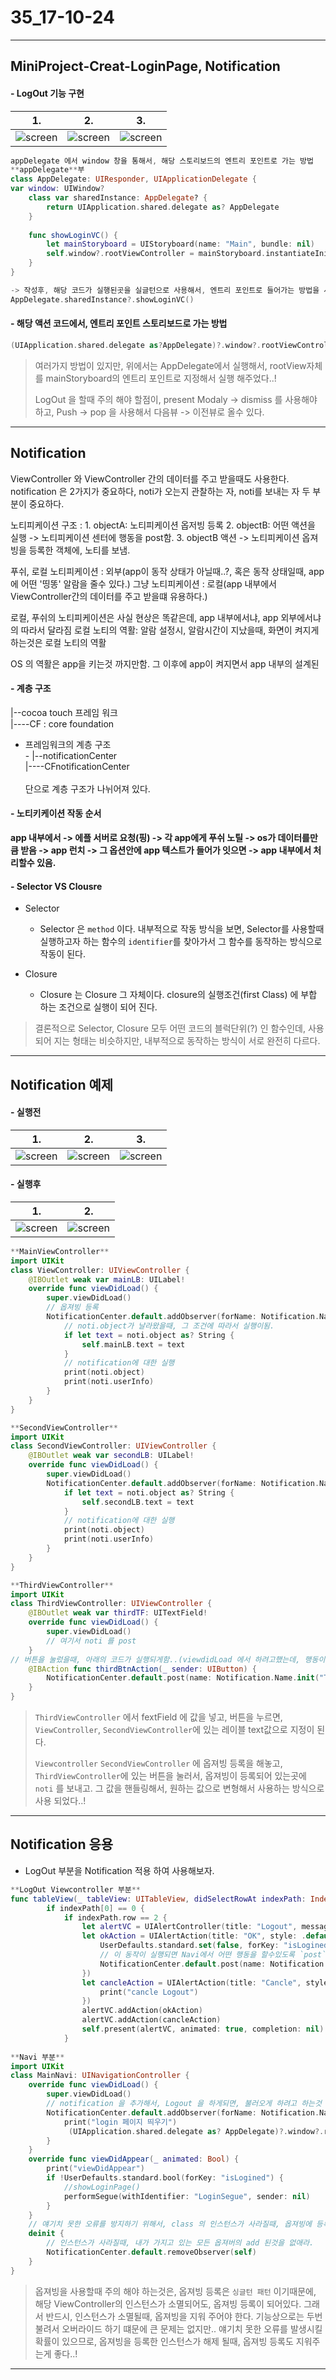 # 35_17-10-24 

---

## MiniProject-Creat-LoginPage, Notification

#### - LogOut 기능 구현 

| 1.  | 2. | 3. |
| :------------: | :-----------: | :-------------------: |
| ![screen](/study/image/mini-project.jpg) | ![screen](/study/image/mini-project-1.jpg) | ![screen](/study/image/mini-project-2.jpg) |

```swift
appDelegate 에서 window 창을 통해서, 해당 스토리보드의 엔트리 포인트로 가는 방법
**appDelegate**부
class AppDelegate: UIResponder, UIApplicationDelegate {
var window: UIWindow?
    class var sharedInstance: AppDelegate? {
        return UIApplication.shared.delegate as? AppDelegate
    }
    
    func showLoginVC() {
        let mainStoryboard = UIStoryboard(name: "Main", bundle: nil)
        self.window?.rootViewController = mainStoryboard.instantiateInitialViewController()
    }
}

-> 작성후, 해당 코드가 실행된곳을 실글턴으로 사용해서, 엔트리 포인트로 들어가는 방법을 사용함.
AppDelegate.sharedInstance?.showLoginVC()
```

#### - 해당 액션 코드에서, 엔트리 포인트 스토리보드로 가는 방법

```swift
(UIApplication.shared.delegate as?AppDelegate)?.window?.rootViewController = self.storyboard?.instantiateInitialViewController()
```

> 여러가지 방법이 있지만, 위에서는 AppDelegate에서 실행해서, rootView자체를 mainStoryboard의 엔트리 포인트로 지정해서 실행 해주었다..!
>
> LogOut 을 할때 주의 해야 할점이, present Modaly -> dismiss 를 사용해야 하고, Push -> pop 을 사용해서 다음뷰 -> 이전뷰로 올수 있다. 


---

## Notification

ViewController 와 ViewController 간의 데이터를 주고 받을때도 사용한다.
notification 은 2가지가 중요하다, noti가 오는지 관찰하는 자, noti를 보내는 자 두 부분이 중요하다.

노티피케이션 구조 :
	1. objectA: 노티피케이션 옵저빙 등록
	2. objectB: 어떤 액션을 실행 -> 노티피케이션 센터에 행동을 post함.
	3. objectB 액션 -> 노티피케이션 옵져빙을 등록한 객체에, 노티를 보냄.

푸쉬, 로컬 노티피케이션 : 외부(app이 동작 상태가 아닐때..?, 혹은 동작 상태일때, app에 어떤 '띵똥' 알람을 줄수 있다.)
그냥 노티피케이션 : 로컬(app 내부에서 ViewController간의 데이터를 주고 받을떄 유용하다.)
	
로컬, 푸쉬의 노티피케이션은 사실 현상은 똑같은데, app 내부에서냐, app 외부에서냐의 따라서 달라짐 
로컬 노티의 역활: 알람 설정시, 알람시간이 지났을때, 화면이 켜지게 하는것은 로컬 노티의 역활
	
OS 의 역활은 app을 키는것 까지만함. 그 이후에 app이 켜지면서 app 내부의 설계된 
	

#### - 계층 구조 

|--cocoa touch 프레임 워크<br>
|----CF : core foundation<br>
	
- 프레임워크의 계층 구조 <br>- 
|--notificationCenter <br>
|----CFnotificationCenter <br>	
단으로 계층 구조가 나뉘어져 있다. <br>
	

#### - 노티키케이션 작동 순서

**app 내부에서 -> 에플 서버로 요청(핑) -> 각 app에게 푸쉬 노틸 -> os가 데이터를만큼 받음 -> app 런치 -> 그 옵션안에 app 텍스트가 들어가 잇으면 -> app 내부에서 처리할수 있음.**

#### - Selector VS Clousre 

- Selector <br>
	- Selector 은 `method` 이다. 내부적으로 작동 방식을 보면, Selector를 사용할때 실행하고자 하는 함수의 `identifier`를 찾아가서 그 함수를 동작하는 방식으로 작동이 된다. <br>
	
- Closure
	- Closure 는 Closure 그 자체이다. closure의 실행조건(first Class) 에 부합 하는 조건으로 실행이 되어 진다.

> 결론적으로 Selector, Closure 모두 어떤 코드의 블럭단위(?) 인 함수인데, 사용되어 지는 형태는 비슷하지만, 내부적으로 동작하는 방식이 서로 완전히 다르다.
	
	
---

## Notification 예제 

#### - 실행전

| 1.  | 2. | 3. |
| :------------: | :-----------: | :-------------------: |
| ![screen](/study/image/mini-project-3.jpg) | ![screen](/study/image/mini-project-4.jpg) | ![screen](/study/image/mini-project-5.jpg) |

#### - 실행후

| 1.  | 2. | 
| :------------: | :-----------: | 
| ![screen](/study/image/mini-project-6.jpg) | ![screen](/study/image/mini-project-7.jpg) | 


```swift
**MainViewController**
import UIKit
class ViewController: UIViewController {
    @IBOutlet weak var mainLB: UILabel!
    override func viewDidLoad() {
        super.viewDidLoad()
        // 옵져빙 등록 
        NotificationCenter.default.addObserver(forName: Notification.Name.init("TestNoti"), object: nil, queue: nil) { (noti) in
            // noti.object가 날라왔을때, 그 조건에 따라서 실행이됨.
            if let text = noti.object as? String {
                self.mainLB.text = text
            }
            // notification에 대한 실행
            print(noti.object)
            print(noti.userInfo)
        }
    }
}

**SecondViewController**
import UIKit
class SecondViewController: UIViewController {
    @IBOutlet weak var secondLB: UILabel!
    override func viewDidLoad() {
        super.viewDidLoad()
        NotificationCenter.default.addObserver(forName: Notification.Name.init("TestNoti"), object: nil, queue: nil) { (noti) in
            if let text = noti.object as? String {
                self.secondLB.text = text
            }
            // notification에 대한 실행
            print(noti.object)
            print(noti.userInfo)
        }
    }
}

**ThirdViewController**
import UIKit
class ThirdViewController: UIViewController {
    @IBOutlet weak var thirdTF: UITextField!
    override func viewDidLoad() {
        super.viewDidLoad()
        // 여기서 noti 를 post
    }
// 버튼을 눌렀을때, 아래의 코드가 실행되게함..(viewdidLoad 에서 하려고했는데, 행동이 되는 시점들 명확하게 생각하고 코드를 작성하자)
    @IBAction func thirdBtnAction(_ sender: UIButton) {
        NotificationCenter.default.post(name: Notification.Name.init("TestNoti"), object: thirdTF.text, userInfo: ["noti":"info"])
    }
}
```

> `ThirdViewController` 에서 fextField 에 값을 넣고, 버튼을 누르면, `ViewController`, `SecondViewController`에 있는 레이블 text값으로 지정이 된다.
> 
> `Viewcontroller` `SecondViewController` 에 옵져빙 등록을 해놓고, `ThirdViewController`에 있는 버튼을 눌러서, 옵져빙이 등록되어 있는곳에 `noti` 를 보내고. 그 값을 핸들링해서, 원하는 값으로 변형해서 사용하는 방식으로 사용 되었다..!
> 

---

## Notification 응용 

- LogOut 부분을 Notification 적용 하여 사용해보자.

```swift
**LogOut Viewcontroller 부분**
func tableView(_ tableView: UITableView, didSelectRowAt indexPath: IndexPath) {
        if indexPath[0] == 0 {
            if indexPath.row == 2 {
                let alertVC = UIAlertController(title: "Logout", message: "로그아웃 하시겠습니다?", preferredStyle: .alert)
                let okAction = UIAlertAction(title: "OK", style: .default, handler: { (X) in
                    UserDefaults.standard.set(false, forKey: "isLogined")            
                    // 이 동작이 실행되면 Navi에서 어떤 행동을 할수있도록 `post` 했다.
                    NotificationCenter.default.post(name: Notification.Name.init("logoutNoti"), object: nil, userInfo: ["noti":"info"])                    
                })
                let cancleAction = UIAlertAction(title: "Cancle", style: .default, handler: { (X) in  
                    print("cancle Logout")   
                })
                alertVC.addAction(okAction)
                alertVC.addAction(cancleAction)
                self.present(alertVC, animated: true, completion: nil)
            }
            
**Navi 부분**          
import UIKit
class MainNavi: UINavigationController {
    override func viewDidLoad() {
        super.viewDidLoad()
        // notification 을 추가해서, Logout 을 하게되면, 불러오게 하려고 하는것 같음
        NotificationCenter.default.addObserver(forName: Notification.Name.init("logoutNoti"), object: nil, queue: nil) { (noti) in
            print("login 페이지 띄우기")
             (UIApplication.shared.delegate as? AppDelegate)?.window?.rootViewController = self.storyboard?.instantiateInitialViewController()
        }
    }
    override func viewDidAppear(_ animated: Bool) {
        print("viewDidAppear")   
        if !UserDefaults.standard.bool(forKey: "isLogined") {
            //showLoginPage()
            performSegue(withIdentifier: "LoginSegue", sender: nil)
        }
    }
	// 얘기치 못한 오류를 방지하기 위해서, class 의 인스턴스가 사라질때, 옵져빙에 등록해두었던것을 삭제 해준다. 
    deinit {
        // 인스턴스가 사라질때, 내가 가지고 있는 모든 옵져버의 add 된것을 없애라.
        NotificationCenter.default.removeObserver(self)
    }
}
```

> 옵져빙을 사용할때 주의 해야 하는것은, 옵져빙 등록은 `싱글턴 패턴` 이기때문에, 해당 ViewController의 인스턴스가 소멸되어도, 옵져빙 등록이 되어있다. 그래서 반드시, 인스턴스가 소멸될때, 옵져빙을 지워 주어야 한다. 기능상으로는 두번 불려서 오버라이드 하기 떄문에 큰 문제는 없지만.. 얘기치 못한 오류를 발생시킬 확률이 있으므로, 옵져빙을 등록한 인스턴스가 해제 될때, 옵져빙 등록도 지워주는게 좋다..!
> 

---
